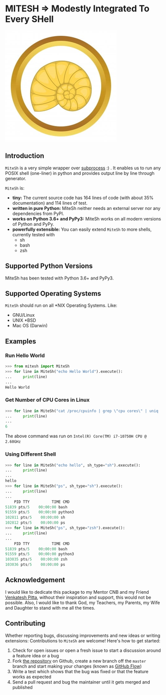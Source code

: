 MITESH =\> Modestly Integrated To Every SHell
=============================================
![MiteSh](images/Sun_Shell.png "Modestly Integrated To Every SHell")

Introduction
------------

`MiteSh` is a very simple wrapper over
[subprocess](https://docs.python.org/3/library/subprocess.html) :) . It
enables us to run any POSIX shell (one-liner) in python and provides
output line by line through generator.

`MiteSh` is:

-   **tiny:** The current source code has 164 lines of code (with about
    35% documentation) and 114 lines of test.
-   **written in pure Python:** MiteSh neither needs an external server
    nor any dependencies from PyPI.
-   **works on Python 3.6+ and PyPy3:** MiteSh works on all modern
    versions of Python and PyPy.
-   **powerfully extensible:** You can easily extend `MiteSh` to more
    shells, currently tested with
    -   sh
    -   bash
    -   zsh

Supported Python Versions
-------------------------

MiteSh has been tested with Python 3.6+ and PyPy3.

Supported Operating Systems
---------------------------

`MiteSh` should run on all \*NIX Operating Systems. Like:

-   GNU/Linux
-   UNIX \*BSD
-   Mac OS (Darwin)

Examples
--------

### Run Hello World

``` python
>>> from mitesh import MiteSh
>>> for line in MiteSh("echo Hello World").execute():
...     print(line)
... 
Hello World
```

### Get Number of CPU Cores in Linux

``` python
>>> for line in MiteSh("cat /proc/cpuinfo | grep \"cpu cores\" | uniq | cut -d: -f2 | sed 's/ //g'").execute():
...     print(line)
... 
6
```

The above command was run on `Intel(R) Core(TM) i7-10750H CPU @ 2.60GHz`

### Using Different Shell

``` python
>>> for line in MiteSh("echo hello", sh_type="sh").execute():
...     print(line)
... 
hello
>>> for line in MiteSh("ps", sh_type="sh").execute():
...     print(line)
... 
    PID TTY          TIME CMD
51839 pts/5    00:00:00 bash
91559 pts/5    00:00:00 python3
102811 pts/5    00:00:00 sh
102812 pts/5    00:00:00 ps
>>> for line in MiteSh("ps", sh_type="zsh").execute():
...     print(line)
... 
    PID TTY          TIME CMD
51839 pts/5    00:00:00 bash
91559 pts/5    00:00:00 python3
103035 pts/5    00:00:00 zsh
103036 pts/5    00:00:00 ps
```

Acknowledgement
---------------

I would like to dedicate this package to my Mentor CNB and my Friend
[Venkatesh Pitta](https://github.com/venkateshpitta), without their
inspiration and support, this would not be possible. Also, I would like
to thank God, my Teachers, my Parents, my Wife and Daughter to stand
with me all the times.

Contributing
------------

Whether reporting bugs, discussing improvements and new ideas or writing
extensions: Contributions to `MiteSh` are welcome! Here\'s how to get
started:

1.  Check for open issues or open a fresh issue to start a discussion
    around a feature idea or a bug
2.  Fork [the repository](https://github.com/miteshbsjat/mitesh/) on
    Github, create a new branch off the `master` branch and start making
    your changes (known as [GitHub
    Flow](https://guides.github.com/introduction/flow/index.html))
3.  Write a test which shows that the bug was fixed or that the feature
    works as expected
4.  Send a pull request and bug the maintainer until it gets merged and
    published
